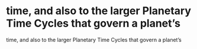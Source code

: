 # time, and also to the larger Planetary Time Cycles that govern a planet’s

time, and also to the larger Planetary Time Cycles that govern a planet’s